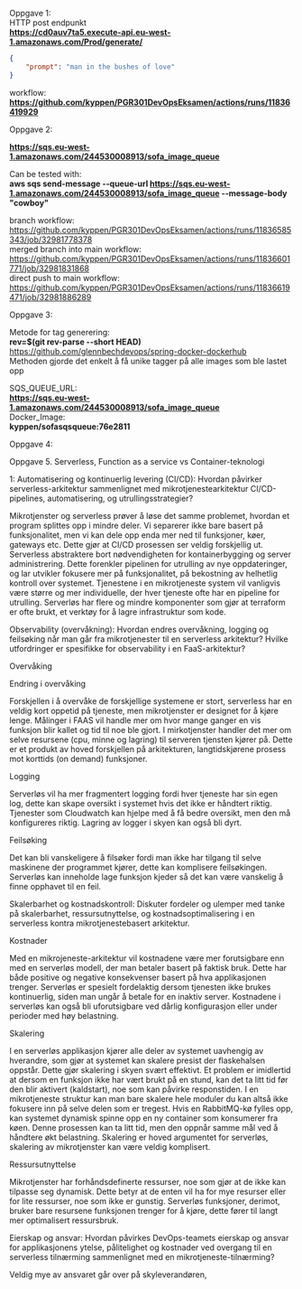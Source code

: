 

Oppgave 1:    
HTTP post endpunkt  
**https://cd0auv7ta5.execute-api.eu-west-1.amazonaws.com/Prod/generate/**  
```json
{
    "prompt": "man in the bushes of love"
}    
```
workflow: **https://github.com/kyppen/PGR301DevOpsEksamen/actions/runs/11836419929** 

Oppgave 2:  

**https://sqs.eu-west-1.amazonaws.com/244530008913/sofa_image_queue**  

Can be tested with:  
**aws sqs send-message --queue-url https://sqs.eu-west-1.amazonaws.com/244530008913/sofa_image_queue --message-body "cowboy"**  

branch workflow: https://github.com/kyppen/PGR301DevOpsEksamen/actions/runs/11836585343/job/32981778378  
merged branch into main workflow: https://github.com/kyppen/PGR301DevOpsEksamen/actions/runs/11836601771/job/32981831868  
direct push to main workflow: https://github.com/kyppen/PGR301DevOpsEksamen/actions/runs/11836619471/job/32981886289  

Oppgave 3:  

Metode for tag generering:  
**rev=$(git rev-parse --short HEAD)**  
https://github.com/glennbechdevops/spring-docker-dockerhub  
Methoden gjorde det enkelt å få unike tagger på alle images som ble lastet opp

SQS_QUEUE_URL:  
**https://sqs.eu-west-1.amazonaws.com/244530008913/sofa_image_queue**  
Docker_Image:  
**kyppen/sofasqsqueue:76e2811**  

Oppgave 4:


Oppgave 5. Serverless, Function as a service vs Container-teknologi


1: Automatisering og kontinuerlig levering (CI/CD): Hvordan påvirker serverless-arkitektur sammenlignet med mikrotjenestearkitektur CI/CD-pipelines, automatisering, og utrullingsstrategier? 

Mikrotjenster og serverless prøver å løse det samme problemet, hvordan et program splittes opp i mindre deler. Vi separerer ikke bare basert på funksjonalitet, men vi kan dele opp enda mer ned til funksjoner, køer, gateways etc. Dette gjør at CI/CD prosessen ser veldig forskjellig ut. Serverless abstraktere bort nødvendigheten for kontainerbygging og server administrering. Dette forenkler pipelinen for utrulling av nye oppdateringer, og lar utvikler fokusere mer på funksjonalitet, på bekostning av helhetlig kontroll over systemet. Tjenestene i en mikrotjeneste system vil vanligvis være større og mer individuelle, der hver tjeneste ofte har en pipeline for utrulling. Serverløs har flere og mindre komponenter som gjør at terraform er ofte brukt, et verktøy for å lagre infrastruktur som kode.  

 

Observability (overvåkning): Hvordan endres overvåkning, logging og feilsøking når man går fra mikrotjenester til en serverless arkitektur? Hvilke utfordringer er spesifikke for observability i en FaaS-arkitektur? 

Overvåking 

Endring i overvåking  

Forskjellen i å overvåke de forskjellige systemene er stort, serverless har en veldig kort oppetid på tjeneste, men mikrotjenster er designet for å kjøre lenge. Målinger i FAAS vil handle mer om hvor mange ganger en vis funksjon blir kallet og tid til noe ble gjort. I mirkotjenster handler det mer om selve resursene (cpu, minne og lagring) til serveren tjensten kjører på. Dette er et produkt av hoved forskjellen på arkitekturen, langtidskjørene prosess mot korttids (on demand) funksjoner. 

 

Logging 

Serverløs vil ha mer fragmentert logging fordi hver tjeneste har sin egen log, dette kan skape oversikt i systemet hvis det ikke er håndtert riktig. Tjenester som Cloudwatch kan hjelpe med å få bedre oversikt, men den må konfigureres riktig. Lagring av logger i skyen kan også bli dyrt.  

Feilsøking  

Det kan bli vanskeligere å filsøker fordi man ikke har tilgang til selve maskinene der programmet kjører, dette kan komplisere feilsøkingen. Serverløs kan inneholde lage funksjon kjeder så det kan være vanskelig å finne opphavet til en feil. 

 

 

 

Skalerbarhet og kostnadskontroll: Diskuter fordeler og ulemper med tanke på skalerbarhet, ressursutnyttelse, og kostnadsoptimalisering i en serverless kontra mikrotjenestebasert arkitektur. 

Kostnader 

Med en mikrojeneste-arkitektur vil kostnadene være mer forutsigbare enn med en serverløs modell, der man betaler basert på faktisk bruk. Dette har både positive og negative konsekvenser basert på hva applikasjonen trenger. Serverløs er spesielt fordelaktig dersom tjenesten ikke brukes kontinuerlig, siden man ungår å betale for en inaktiv server. Kostnadene i serverløs kan også bli uforutsigbare ved dårlig konfigurasjon eller under perioder med høy belastning. 

Skalering 

I en serverløs applikasjon kjører alle deler av systemet uavhengig av hverandre, som gjør at systemet kan skalere presist der flaskehalsen oppstår. Dette gjør skalering i skyen svært effektivt. Et problem er imidlertid at dersom en funksjon ikke har vært brukt på en stund, kan det ta litt tid før den blir aktivert (kaldstart), noe som kan påvirke responstiden. I en mikrotjeneste struktur kan man bare skalere hele moduler du kan altså ikke fokusere inn på selve delen som er tregest. Hvis en RabbitMQ-kø fylles opp, kan systemet dynamisk spinne opp en ny container som konsumerer fra køen. Denne prosessen kan ta litt tid, men den oppnår samme mål ved å håndtere økt belastning. Skalering er hoved argumentet for serverløs, skalering av mikrotjenster kan være veldig komplisert.  

Ressursutnyttelse 

Mikrotjenster har forhåndsdefinerte ressurser, noe som gjør at de ikke kan tilpasse seg dynamisk. Dette betyr at de enten vil ha for mye resurser eller for lite ressurser, noe som ikke er gunstig. Serverløs funksjoner, derimot, bruker bare resursene funksjonen trenger for å kjøre, dette fører til langt mer optimalisert ressursbruk.  

Eierskap og ansvar: Hvordan påvirkes DevOps-teamets eierskap og ansvar for applikasjonens ytelse, pålitelighet og kostnader ved overgang til en serverless tilnærming sammenlignet med en mikrotjeneste-tilnærming? 

Veldig mye av ansvaret går over på skyleverandøren,  

 

 